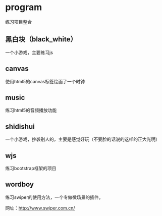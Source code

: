 # program
练习项目整合

## 黑白块（black_white） ##

一个小游戏，主要练习js

## canvas ##

使用html5的canvas标签绘画了一个时钟

## music ##

练习html5的音频播放功能

## shidishui ##

一个小游戏，抄袭别人的，主要是感觉好玩（不要脸的话说的这样的正大光明）

## wjs ##

练习bootstrap框架的项目

## wordboy ##

练习swiper的使用方法，一个专做微场景的插件。

网址：http://www.swiper.com.cn/


